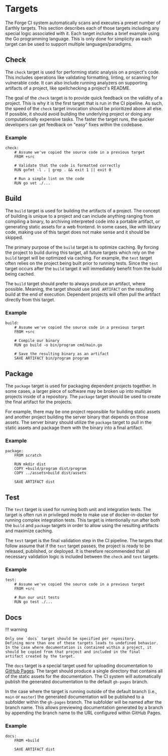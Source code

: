 # Targets

The Forge CI system automatically scans and executes a preset number of Earthly targets.
This section describes each of those targets including any special logic associated with it.
Each target includes a brief example using the Go programming language.
This is only done for simplicity as each target can be used to support multiple languages/paradigms.

## Check

The `check` target is used for performing static analysis on a project's code.
This includes operations like validating formatting, linting, or scanning for vulnerable code.
It can also include running analyzers on supporting artifacts of a project, like spellchecking a project's README.

The goal of the `check` target is to provide quick feedback on the validity of a project.
This is why it is the first target that is run in the CI pipeline.
As such, the speed of the `check` target invocation should be prioritized above all else.
If possible, it should avoid building the underlying project or doing any computationally expensive tasks.
The faster the target runs, the quicker developers can get feedback on "easy" fixes within the codebase.

### Example

```earthly
check:
    # Assume we've copied the source code in a previous target
    FROM +src

    # Validate that the code is formatted correctly
    RUN gofmt -l . | grep . && exit 1 || exit 0

    # Run a simple lint on the code
    RUN go vet ./...
```

## Build

The `build` target is used for building the artifacts of a project.
The concept of building is unique to a project and can include anything ranging from compiling a binary, to archiving interpreted
code into a portable artifact, or generating static assets for a web frontend.
In some cases, like with library code, making use of this target does not make sense and it should be skipped.

The primary purpose of the `build` target is to optimize caching.
By forcing the project to build during this target, all future targets which rely on the `build` target will be optimized via
caching.
For example, the `test` target often relies on the project being built prior to running tests.
Since the `test` target occurs after the `build` target it will immediately benefit from the build being cached.

The `build` target should prefer to always produce an artifact, where possible.
Meaning, the target should use `SAVE ARTIFACT` on the resulting build at the end of execution.
Dependent projects will often pull the artifact directly from this target.

### Example

```earthly
build:
    # Assume we've copied the source code in a previous target
    FROM +src

    # Compile our binary
    RUN go build -o bin/program cmd/main.go

    # Save the resulting binary as an artifact
    SAVE ARTIFACT bin/program program
```

## Package

The `package` target is used for packaging dependent projects together.
In some cases, a larger piece of software may be broken up into multiple projects inside of a repository.
The `package` target should be used to create the final artifact for the projects.

For example, there may be one project reponsible for building static assets and another project building the server binary that
depends on those assets.
The server binary should utilize the `package` target to pull in the static assets and package them with the binary into a final
artifact.

### Example

```earthly
package:
    FROM scratch

    RUN mkdir dist
    COPY +build/program dist/program
    COPY ../assets+build dist/assets

    SAVE ARTIFACT dist
```

## Test

The `test` target is used for running both unit and integration tests.
The target is often run in privileged mode to make use of docker-in-docker for running complex integration tests.
This target is intentionally run after both the `build` and `package` targets in order to allow using the resulting artifacts and
maximize caching.

The `test` target is the final validation step in the CI pipeline.
The targets that follow assume that if the `test` target passes, the project is ready to be released, published, or deployed.
It is therefore recommended that all necessary validation logic is included between the `check` and `test` targets.

### Example

```earthly
test:
    # Assume we've copied the source code in a previous target
    FROM +src

    # Run our unit tests
    RUN go test ./...
```

## Docs

!!! warning

    Only one `docs` target should be specified per repository.
    Defining more than one of these targets leads to undefined behavior.
    In the case where documentation is contained within a project, it should be copied from that project and included in the final
    artifact created by the target.

The `docs` target is a special target used for uploading documentation to [GitHub Pages](https://pages.github.com/).
The target should produce a single directory that contains all of the static assets for the documentation.
The CI system will automatically publish the generated documentation to the default `gh-pages` branch.

In the case where the target is running outside of the default branch (i.e., `main` or `master`) the generated documentation will be
published to a subfolder within the `gh-pages` branch.
The subfolder will be named after the branch name.
This allows previewing documentation generated by a branch by appending the branch name to the URL configured within GitHub Pages.


### Example

```earthly
docs:
    FROM +build

    SAVE ARTIFACT dist
```